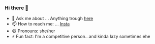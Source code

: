 ### Hi there 👋
- 💬 Ask me about ... Anything trough [here]([https://secreto.site/aqqsr4)
- 📫 How to reach me: ... [Insta](https://www.instagram.com/aisyakareninaa/)
- 😄 Pronouns: she/her
- ⚡ Fun fact: I'm a competitive person.. and kinda lazy sometimes ehe
